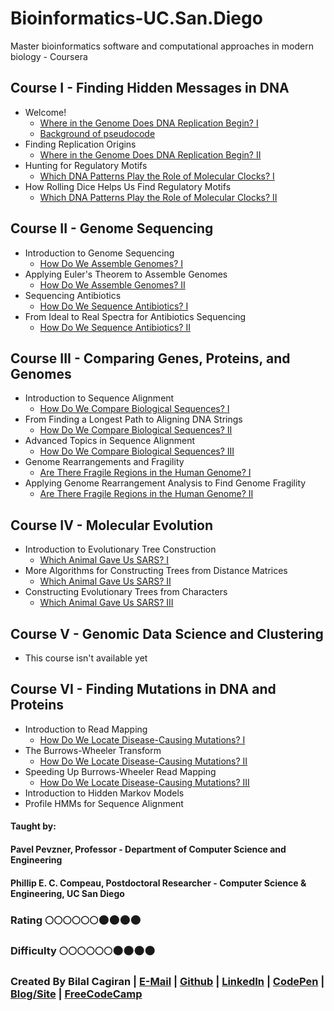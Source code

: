 # Bioinformatics-UC.San.Diego
Master bioinformatics software and computational approaches in modern biology - Coursera

## Course I - Finding Hidden Messages in DNA
* Welcome!
  * [Where in the Genome Does DNA Replication Begin? I](http://bioinformaticsalgorithms.com/faqs/replication.html)
  * [Background of pseudocode](http://bioinformaticsalgorithms.com/excerpt/Pseudocode.pdf)
* Finding Replication Origins
  * [Where in the Genome Does DNA Replication Begin? II](http://bioinformaticsalgorithms.com/faqs/replication.html#week2)
* Hunting for Regulatory Motifs
  * [Which DNA Patterns Play the Role of Molecular Clocks? I](http://bioinformaticsalgorithms.com/faqs/motifs.html)
* How Rolling Dice Helps Us Find Regulatory Motifs
  * [Which DNA Patterns Play the Role of Molecular Clocks? II](http://bioinformaticsalgorithms.com/faqs/motifs.html#week4)
  
## Course II - Genome Sequencing
* Introduction to Genome Sequencing
  * [How Do We Assemble Genomes? I](http://bioinformaticsalgorithms.com/faqs/assembly.html#week1)
* Applying Euler's Theorem to Assemble Genomes
  * [How Do We Assemble Genomes? II](http://bioinformaticsalgorithms.com/faqs/assembly.html#week2)
* Sequencing Antibiotics
  * [How Do We Sequence Antibiotics? I](http://bioinformaticsalgorithms.com/faqs/antibiotics.html#week3)
* From Ideal to Real Spectra for Antibiotics Sequencing
  * [How Do We Sequence Antibiotics? II](http://bioinformaticsalgorithms.com/faqs/antibiotics.html#week4)

## Course III - Comparing Genes, Proteins, and Genomes
* Introduction to Sequence Alignment
  * [How Do We Compare Biological Sequences? I](http://bioinformaticsalgorithms.com/faqs/alignment.html#week1)
* From Finding a Longest Path to Aligning DNA Strings
  * [How Do We Compare Biological Sequences? II](http://bioinformaticsalgorithms.com/faqs/alignment.html#week2)
* Advanced Topics in Sequence Alignment
  * [How Do We Compare Biological Sequences? III](http://bioinformaticsalgorithms.com/faqs/alignment.html#week3)
* Genome Rearrangements and Fragility
  * [Are There Fragile Regions in the Human Genome? I](http://bioinformaticsalgorithms.com/faqs/rearrangements.html#week4)
* Applying Genome Rearrangement Analysis to Find Genome Fragility
  * [Are There Fragile Regions in the Human Genome? II](http://bioinformaticsalgorithms.com/faqs/rearrangements.html#week5)

## Course IV - Molecular Evolution
* Introduction to Evolutionary Tree Construction
  * [Which Animal Gave Us SARS? I](http://bioinformaticsalgorithms.com/faqs/evolution.html#week1)
* More Algorithms for Constructing Trees from Distance Matrices
  * [Which Animal Gave Us SARS? II](http://bioinformaticsalgorithms.com/faqs/evolution.html#week2)
* Constructing Evolutionary Trees from Characters
  * [Which Animal Gave Us SARS? III](http://bioinformaticsalgorithms.com/faqs/evolution.html#week3)

## Course V - Genomic Data Science and Clustering
* This course isn't available yet

## Course VI - Finding Mutations in DNA and Proteins 
* Introduction to Read Mapping
  * [How Do We Locate Disease-Causing Mutations? I](http://bioinformaticsalgorithms.com/faqs/bwt.html#week1)
* The Burrows-Wheeler Transform
  * [How Do We Locate Disease-Causing Mutations? II](http://bioinformaticsalgorithms.com/faqs/bwt.html#week2)
* Speeding Up Burrows-Wheeler Read Mapping
  * [How Do We Locate Disease-Causing Mutations? III](http://bioinformaticsalgorithms.com/faqs/bwt.html#week3)
* Introduction to Hidden Markov Models 
* Profile HMMs for Sequence Alignment

#### Taught by: 
#### Pavel Pevzner, Professor - Department of Computer Science and Engineering 
#### Phillip E. C. Compeau, Postdoctoral Researcher - Computer Science & Engineering, UC San Diego

### Rating :full_moon::full_moon::full_moon::full_moon::full_moon::full_moon::new_moon::new_moon::new_moon::new_moon:
### Difficulty :full_moon::full_moon::full_moon::full_moon::full_moon::full_moon::new_moon::new_moon::new_moon::new_moon:

### Created By Bilal Cagiran | [E-Mail](mailto:bcagiran@hotmail.com) | [Github](https://github.com/extwiii/) | [LinkedIn](https://linkedin.com/in/bilalcagiran) | [CodePen](http://codepen.io/extwiii/) | [Blog/Site](http://bilalcagiran.com) | [FreeCodeCamp](https://www.freecodecamp.com/extwiii) 
